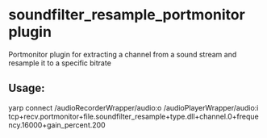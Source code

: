 
soundfilter_resample_portmonitor plugin
======================================================================
Portmonitor plugin for extracting a channel from a sound stream and resample it to a specific bitrate

Usage:
-----

yarp connect /audioRecorderWrapper/audio:o /audioPlayerWrapper/audio:i tcp+recv.portmonitor+file.soundfilter_resample+type.dll+channel.0+frequency.16000+gain_percent.200
